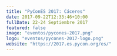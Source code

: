 ```yaml
---
title: "PyConES 2017: Cáceres"
date: 2017-09-22T12:33:46+10:00
fullDate: 22-24 Septiembre 2017
featured: false
image: "eventos/pycones-2017.png"
logo: "eventos/pycones-2017-logo.png"
website: "https://2017.es.pycon.org/es/"
---
```

